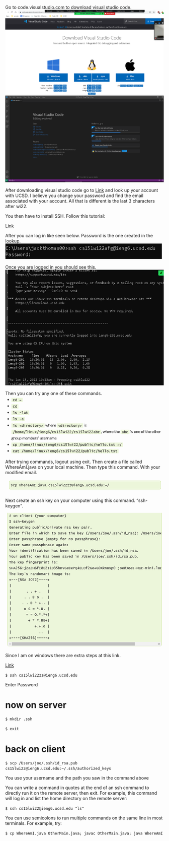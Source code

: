 
Go to code.visualstudio.com to download visual studio code.
![Image](VS-code-download.PNG)
![Image](vs-code.PNG)

After downloading visual studio code go to [Link](https://sdacs.ucsd.edu/~icc/index.php) and look up your account with UCSD. I believe you change your password and find the email associated with your account. All that is different is the last 3 characters after wi22. 

You then have to install SSH. 
Follow this tutorial:

[Link](https://docs.microsoft.com/en-us/windows-server/administration/openssh/openssh_install_firstuse) 

After you can log in like seen below. Password is the one created in the lookup.
![Image](ssh-login.PNG)

Once you are logged in you should see this.
![Image](logged-in.PNG)

Then you can try any one of these commands.
![Image](commands.PNG)

After trying commands, logout using exit. Then create a file called WhereAmI.java on your local machine. Then type this command. With your modified email.

![Image](scp-command.PNG)

Next create an ssh key on your computer using this command. “ssh-keygen”.

![Image](ssh-keygen.PNG)

Since I am on windows there are extra steps at this link. 

[Link](https://docs.microsoft.com/en-us/windows-server/administration/openssh/openssh_keymanagement#user-key-generation)


`$ ssh cs15lwi22zz@ieng6.ucsd.edu`

Enter Password

# now on server

`$ mkdir .ssh`

`$ exit`

# back on client
`$ scp /Users/joe/.ssh/id_rsa.pub cs15lwi22@ieng6.ucsd.edu:~/.ssh/authorized_keys`

You use your username and the path you saw in the command above


You can write a command in quotes at the end of an ssh command to directly run it on the remote server, then exit. For example, this command will log in and list the home directory on the remote server:

`$ ssh cs15lwi22@ieng6.ucsd.edu "ls"`

You can use semicolons to run multiple commands on the same line in most terminals. For example, try:

`$ cp WhereAmI.java OtherMain.java; javac OtherMain.java; java WhereAmI`
